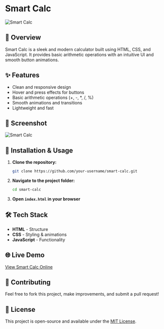 # Smart Calc

![Smart Calc](calc.png)

## 🚀 Overview
Smart Calc is a sleek and modern calculator built using HTML, CSS, and JavaScript. It provides basic arithmetic operations with an intuitive UI and smooth button animations.

## ✨ Features
- Clean and responsive design
- Hover and press effects for buttons
- Basic arithmetic operations (+, -, *, /, %)
- Smooth animations and transitions
- Lightweight and fast

## 📸 Screenshot
![Smart Calc](calc.png)

## 🔧 Installation & Usage
1. **Clone the repository:**
   ```sh
   git clone https://github.com/your-username/smart-calc.git
   ```
2. **Navigate to the project folder:**
   ```sh
   cd smart-calc
   ```
3. **Open `index.html` in your browser**

## 🛠 Tech Stack
- **HTML** - Structure
- **CSS** - Styling & animations
- **JavaScript** - Functionality

## 🌐 Live Demo
[View Smart Calc Online](https://your-username.github.io/smart-calc/)

## 🤝 Contributing
Feel free to fork this project, make improvements, and submit a pull request!

## 📜 License
This project is open-source and available under the [MIT License](LICENSE).

